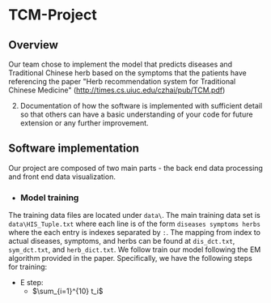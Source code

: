 # TCM-Project

## Overview
Our team chose to implement the model that predicts diseases and Traditional Chinese herb based on the symptoms that the patients have referencing the paper "Herb recommendation system for Traditional Chinese Medicine" (http://times.cs.uiuc.edu/czhai/pub/TCM.pdf)

2) Documentation of how the software is implemented with sufficient detail so that others can have a basic understanding of your code for future extension or any further improvement.
## Software implementation
Our project are composed of two main parts - the back end data processing and front end data visualization.
* ### Model training
The training data files are located under `data\`. The main training data set is `data\HIS_Tuple.txt` where each line is of the form `diseases symptoms herbs` where the each entry is indexes separated by `:`. The mapping from index to actual diseases, symptoms, and herbs can be found at `dis_dct.txt`, `sym_dct.txt`, and `herb_dict.txt`. We follow train our model following the EM algorithm provided in the paper. Specifically, we have the following steps for training:
   * E step:
      * $\sum_{i=1}^{10} t_i$

